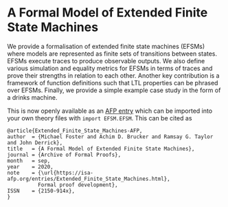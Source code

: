 # A Formal Model of Extended Finite State Machines

We provide a formalisation of extended finite state machines (EFSMs) where models are represented as finite sets of transitions between states. EFSMs execute traces to produce observable outputs. We also define various simulation and equality metrics for EFSMs in terms of traces and prove their strengths in relation to each other. Another key contribution is a framework of function definitions such that LTL properties can be phrased over EFSMs. Finally, we provide a simple example case study in the form of a drinks machine.

This is now openly available as an [AFP entry](https://www.isa-afp.org/entries/Extended_Finite_State_Machines.html) which can be imported into your own theory files with `import EFSM.EFSM`. This can be cited as
```
@article{Extended_Finite_State_Machines-AFP,
author  = {Michael Foster and Achim D. Brucker and Ramsay G. Taylor and John Derrick},
title   = {A Formal Model of Extended Finite State Machines},
journal = {Archive of Formal Proofs},
month   = sep,
year    = 2020,
note    = {\url{https://isa-afp.org/entries/Extended_Finite_State_Machines.html},
          Formal proof development},
ISSN    = {2150-914x},
}
```
